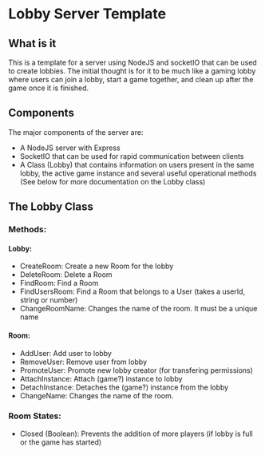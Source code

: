 # Lobby Server Template

## What is it

This is a template for a server using NodeJS and socketIO that can be used to create lobbies. The initial thought is for it to be much like a gaming lobby where users can join a lobby, start a game together, and clean up after the game once it is finished.

## Components

The major components of the server are:

- A NodeJS server with Express
- SocketIO that can be used for rapid communication between clients
- A Class (Lobby) that contains information on users present in the same lobby, the active game instance and several useful operational methods (See below for more documentation on the Lobby class)

## The Lobby Class

### Methods:

#### Lobby:

- CreateRoom: Create a new Room for the lobby
- DeleteRoom: Delete a Room
- FindRoom: Find a Room
- FindUsersRoom: Find a Room that belongs to a User (takes a userId, string or number)
- ChangeRoomName: Changes the name of the room. It must be a unique name

#### Room:

- AddUser: Add user to lobby
- RemoveUser: Remove user from lobby
- PromoteUser: Promote new lobby creator (for transfering permissions)
- AttachInstance: Attach (game?) instance to lobby
- DetachInstance: Detaches the (game?) instance from the lobby
- ChangeName: Changes the name of the room.

### Room States:

- Closed (Boolean): Prevents the addition of more players (if lobby is full or the game has started)
